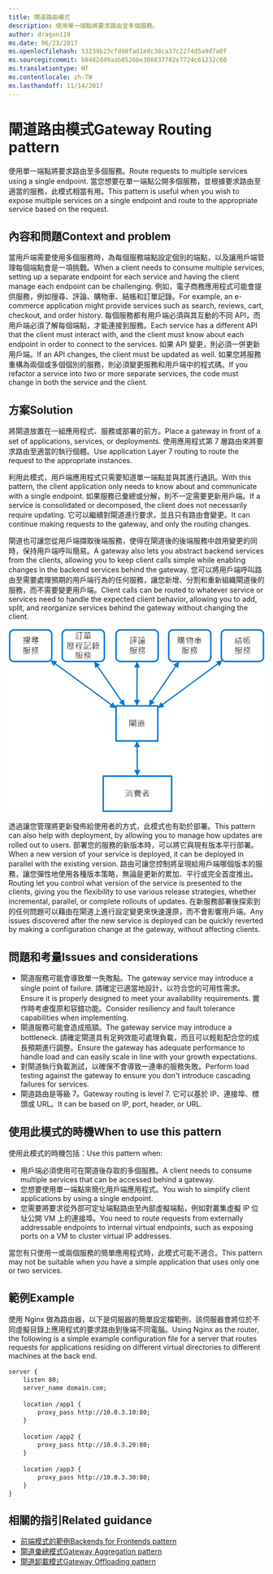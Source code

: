 ```yaml
---
title: 閘道路由模式
description: 使用單一端點將要求路由至多個服務。
author: dragon119
ms.date: 06/23/2017
ms.openlocfilehash: 53239b23cfd98fad1edc38ca37c2274d5a9d7a0f
ms.sourcegitcommit: b0482d49aab0526be386837702e7724c61232c60
ms.translationtype: HT
ms.contentlocale: zh-TW
ms.lasthandoff: 11/14/2017
---
```

# <a name="gateway-routing-pattern"></a><span data-ttu-id="95eb8-103">閘道路由模式</span><span class="sxs-lookup"><span data-stu-id="95eb8-103">Gateway Routing pattern</span></span>

<span data-ttu-id="95eb8-104">使用單一端點將要求路由至多個服務。</span><span class="sxs-lookup"><span data-stu-id="95eb8-104">Route requests to multiple services using a single endpoint.</span></span> <span data-ttu-id="95eb8-105">當您想要在單一端點公開多個服務，並根據要求路由至適當的服務，此模式相當有用。</span><span class="sxs-lookup"><span data-stu-id="95eb8-105">This pattern is useful when you wish to expose multiple services on a single endpoint and route to the appropriate service based on the request.</span></span>

## <a name="context-and-problem"></a><span data-ttu-id="95eb8-106">內容和問題</span><span class="sxs-lookup"><span data-stu-id="95eb8-106">Context and problem</span></span>

<span data-ttu-id="95eb8-107">當用戶端需要使用多個服務時，為每個服務端點設定個別的端點，以及讓用戶端管理每個端點會是一項挑戰。</span><span class="sxs-lookup"><span data-stu-id="95eb8-107">When a client needs to consume multiple services, setting up a separate endpoint for each service and having the client manage each endpoint can be challenging.</span></span> <span data-ttu-id="95eb8-108">例如，電子商務應用程式可能會提供服務，例如搜尋、評論、購物車、結帳和訂單記錄。</span><span class="sxs-lookup"><span data-stu-id="95eb8-108">For example, an e-commerce application might provide services such as search, reviews, cart, checkout, and order history.</span></span> <span data-ttu-id="95eb8-109">每個服務都有用戶端必須與其互動的不同 API，而用戶端必須了解每個端點，才能連接到服務。</span><span class="sxs-lookup"><span data-stu-id="95eb8-109">Each service has a different API that the client must interact with, and the client must know about each endpoint in order to connect to the services.</span></span> <span data-ttu-id="95eb8-110">如果 API 變更，則必須一併更新用戶端。</span><span class="sxs-lookup"><span data-stu-id="95eb8-110">If an API changes, the client must be updated as well.</span></span> <span data-ttu-id="95eb8-111">如果您將服務重構為兩個或多個個別的服務，則必須變更服務和用戶端中的程式碼。</span><span class="sxs-lookup"><span data-stu-id="95eb8-111">If you refactor a service into two or more separate services, the code must change in both the service and the client.</span></span>

## <a name="solution"></a><span data-ttu-id="95eb8-112">方案</span><span class="sxs-lookup"><span data-stu-id="95eb8-112">Solution</span></span>

<span data-ttu-id="95eb8-113">將閘道放置在一組應用程式、服務或部署的前方。</span><span class="sxs-lookup"><span data-stu-id="95eb8-113">Place a gateway in front of a set of applications, services, or deployments.</span></span> <span data-ttu-id="95eb8-114">使用應用程式第 7 層路由來將要求路由至適當的執行個體。</span><span class="sxs-lookup"><span data-stu-id="95eb8-114">Use application Layer 7 routing to route the request to the appropriate instances.</span></span>

<span data-ttu-id="95eb8-115">利用此模式，用戶端應用程式只需要知道單一端點並與其進行通訊。</span><span class="sxs-lookup"><span data-stu-id="95eb8-115">With this pattern, the client application only needs to know about and communicate with a single endpoint.</span></span> <span data-ttu-id="95eb8-116">如果服務已彙總或分解，則不一定需要更新用戶端。</span><span class="sxs-lookup"><span data-stu-id="95eb8-116">If a service is consolidated or decomposed, the client does not necessarily require updating.</span></span> <span data-ttu-id="95eb8-117">它可以繼續對閘道進行要求，並且只有路由會變更。</span><span class="sxs-lookup"><span data-stu-id="95eb8-117">It can continue making requests to the gateway, and only the routing changes.</span></span>

<span data-ttu-id="95eb8-118">閘道也可讓您從用戶端擷取後端服務，使得在閘道後的後端服務中啟用變更的同時，保持用戶端呼叫簡易。</span><span class="sxs-lookup"><span data-stu-id="95eb8-118">A gateway also lets you abstract backend services from the clients, allowing you to keep client calls simple while enabling changes in the backend services behind the gateway.</span></span> <span data-ttu-id="95eb8-119">您可以將用戶端呼叫路由至需要處理預期的用戶端行為的任何服務，讓您新增、分割和重新組織閘道後的服務，而不需要變更用戶端。</span><span class="sxs-lookup"><span data-stu-id="95eb8-119">Client calls can be routed to whatever service or services need to handle the expected client behavior, allowing you to add, split, and reorganize services behind the gateway without changing the client.</span></span>

![](./_images/gateway-routing.png)
 
<span data-ttu-id="95eb8-120">透過讓您管理將更新發佈給使用者的方式，此模式也有助於部署。</span><span class="sxs-lookup"><span data-stu-id="95eb8-120">This pattern can also help with deployment, by allowing you to manage how updates are rolled out to users.</span></span> <span data-ttu-id="95eb8-121">部署您的服務的新版本時，可以將它與現有版本平行部署。</span><span class="sxs-lookup"><span data-stu-id="95eb8-121">When a new version of your service is deployed, it can be deployed in parallel with the existing version.</span></span> <span data-ttu-id="95eb8-122">路由可讓您控制將呈現給用戶端哪個版本的服務，讓您彈性地使用各種版本策略，無論是更新的累加、平行或完全首度推出。</span><span class="sxs-lookup"><span data-stu-id="95eb8-122">Routing let you control what version of the service is presented to the clients, giving you the flexibility to use various release strategies, whether incremental, parallel, or complete rollouts of updates.</span></span> <span data-ttu-id="95eb8-123">在新服務部署後探索到的任何問題可以藉由在閘道上進行設定變更來快速還原，而不會影響用戶端。</span><span class="sxs-lookup"><span data-stu-id="95eb8-123">Any issues discovered after the new service is deployed can be quickly reverted by making a configuration change at the gateway, without affecting clients.</span></span>

## <a name="issues-and-considerations"></a><span data-ttu-id="95eb8-124">問題和考量</span><span class="sxs-lookup"><span data-stu-id="95eb8-124">Issues and considerations</span></span>

- <span data-ttu-id="95eb8-125">閘道服務可能會導致單一失敗點。</span><span class="sxs-lookup"><span data-stu-id="95eb8-125">The gateway service may introduce a single point of failure.</span></span> <span data-ttu-id="95eb8-126">請確定已適當地設計，以符合您的可用性需求。</span><span class="sxs-lookup"><span data-stu-id="95eb8-126">Ensure it is properly designed to meet your availability requirements.</span></span> <span data-ttu-id="95eb8-127">實作時考慮復原和容錯功能。</span><span class="sxs-lookup"><span data-stu-id="95eb8-127">Consider resiliency and fault tolerance capabilities when implementing.</span></span>
- <span data-ttu-id="95eb8-128">閘道服務可能會造成瓶頸。</span><span class="sxs-lookup"><span data-stu-id="95eb8-128">The gateway service may introduce a bottleneck.</span></span> <span data-ttu-id="95eb8-129">請確定閘道具有足夠效能可處理負載，而且可以輕鬆配合您的成長預期進行調整。</span><span class="sxs-lookup"><span data-stu-id="95eb8-129">Ensure the gateway has adequate performance to handle load and can easily scale in line with your growth expectations.</span></span>
- <span data-ttu-id="95eb8-130">對閘道執行負載測試，以確保不會導致一連串的服務失敗。</span><span class="sxs-lookup"><span data-stu-id="95eb8-130">Perform load testing against the gateway to ensure you don't introduce cascading failures for services.</span></span>
- <span data-ttu-id="95eb8-131">閘道路由是等級 7。</span><span class="sxs-lookup"><span data-stu-id="95eb8-131">Gateway routing is level 7.</span></span> <span data-ttu-id="95eb8-132">它可以基於 IP、連接埠、標頭或 URL。</span><span class="sxs-lookup"><span data-stu-id="95eb8-132">It can be based on IP, port, header, or URL.</span></span>

## <a name="when-to-use-this-pattern"></a><span data-ttu-id="95eb8-133">使用此模式的時機</span><span class="sxs-lookup"><span data-stu-id="95eb8-133">When to use this pattern</span></span>

<span data-ttu-id="95eb8-134">使用此模式的時機包括：</span><span class="sxs-lookup"><span data-stu-id="95eb8-134">Use this pattern when:</span></span>

- <span data-ttu-id="95eb8-135">用戶端必須使用可在閘道後存取的多個服務。</span><span class="sxs-lookup"><span data-stu-id="95eb8-135">A client needs to consume multiple services that can be accessed behind a gateway.</span></span>
- <span data-ttu-id="95eb8-136">您想要使用單一端點來簡化用戶端應用程式。</span><span class="sxs-lookup"><span data-stu-id="95eb8-136">You wish to simplify client applications by using a single endpoint.</span></span>
- <span data-ttu-id="95eb8-137">您需要將要求從外部可定址端點路由至內部虛擬端點，例如對叢集虛擬 IP 位址公開 VM 上的連接埠。</span><span class="sxs-lookup"><span data-stu-id="95eb8-137">You need to route requests from externally addressable endpoints to internal virtual endpoints, such as exposing ports on a VM to cluster virtual IP addresses.</span></span>

<span data-ttu-id="95eb8-138">當您有只使用一或兩個服務的簡單應用程式時，此模式可能不適合。</span><span class="sxs-lookup"><span data-stu-id="95eb8-138">This pattern may not be suitable when you have a simple application that uses only one or two services.</span></span>

## <a name="example"></a><span data-ttu-id="95eb8-139">範例</span><span class="sxs-lookup"><span data-stu-id="95eb8-139">Example</span></span>

<span data-ttu-id="95eb8-140">使用 Nginx 做為路由器，以下是伺服器的簡單設定檔範例，該伺服器會將位於不同虛擬目錄上應用程式的要求路由到後端不同電腦。</span><span class="sxs-lookup"><span data-stu-id="95eb8-140">Using Nginx as the router, the following is a simple example configuration file for a server that routes requests for applications residing on different virtual directories to different machines at the back end.</span></span>

```
server {
    listen 80;
    server_name domain.com;

    location /app1 {
        proxy_pass http://10.0.3.10:80;
    }

    location /app2 {
        proxy_pass http://10.0.3.20:80;
    }

    location /app3 {
        proxy_pass http://10.0.3.30:80;
    }
}
```

## <a name="related-guidance"></a><span data-ttu-id="95eb8-141">相關的指引</span><span class="sxs-lookup"><span data-stu-id="95eb8-141">Related guidance</span></span>

- [<span data-ttu-id="95eb8-142">前端模式的範例</span><span class="sxs-lookup"><span data-stu-id="95eb8-142">Backends for Frontends pattern</span></span>](./backends-for-frontends.md)
- [<span data-ttu-id="95eb8-143">閘道彙總模式</span><span class="sxs-lookup"><span data-stu-id="95eb8-143">Gateway Aggregation pattern</span></span>](./gateway-aggregation.md)
- [<span data-ttu-id="95eb8-144">閘道卸載模式</span><span class="sxs-lookup"><span data-stu-id="95eb8-144">Gateway Offloading pattern</span></span>](./gateway-offloading.md)



